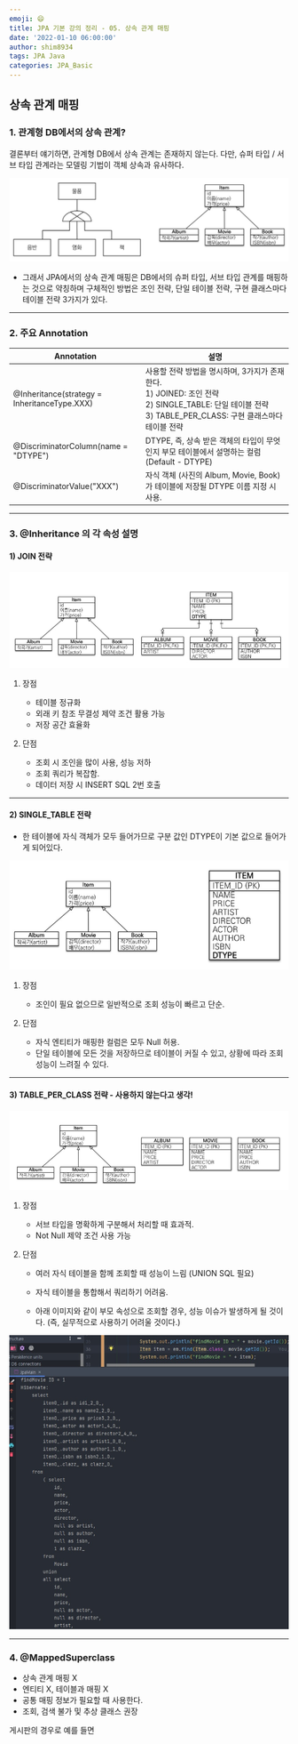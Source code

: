 ```yaml
---
emoji: 😄
title: JPA 기본 강의 정리 - 05. 상속 관계 매핑
date: '2022-01-10 06:00:00'
author: shim8934
tags: JPA Java
categories: JPA_Basic
---
```

## 상속 관계 매핑

### 1. 관계형 DB에서의 상속 관계?

 결론부터 얘기하면, 관계형 DB에서 상속 관계는 존재하지 않는다. 다만, 슈퍼 타입 / 서브 타입 관계라는 모델링 기법이 객체 상속과 유사하다.

![obj01](./obj01.jpg)

* 그래서 JPA에서의 상속 관계 매핑은 DB에서의 슈퍼 타입, 서브 타입 관계를 매핑하는 것으로 약칭하며 구체적인 방법은 조인 전략, 단일 테이블 전략, 구현 클래스마다 테이블 전략 3가지가 있다.

---

### 2. 주요 Annotation

| Annotation                                   | 설명                                                         |
| -------------------------------------------- | ------------------------------------------------------------ |
| @Inheritance(strategy = InheritanceType.XXX) | 사용할 전략 방법을 명시하며, 3가지가 존재한다.<br />1) JOINED: 조인 전략<br />2) SINGLE_TABLE: 단일 테이블 전략<br />3) TABLE_PER_CLASS: 구현 클래스마다 테이블 전략 |
| @DiscriminatorColumn(name = "DTYPE")         | DTYPE, 즉, 상속 받은 객체의 타입이 무엇인지 부모 테이블에서 설명하는 컬럼 (Default - DTYPE) |
| @DiscriminatorValue("XXX")                   | 자식 객체 (사진의 Album, Movie, Book)가 테이블에 저장될 DTYPE 이름 지정 시 사용. |

---

### 3. @Inheritance 의 각 속성 설명

#### 1) JOIN 전략

![obj02](./obj02.jpg)

1. 장점
   * 테이블 정규화
   * 외래 키 참조 무결성 제약 조건 활용 가능
   * 저장 공간 효율화

2. 단점
   * 조회 시 조인을 많이 사용, 성능 저하
   * 조회 쿼리가 복잡함.
   * 데이터 저장 시 INSERT SQL 2번 호출

---

#### 2) SINGLE_TABLE 전략

* 한 테이블에 자식 객체가 모두 들어가므로 구분 값인 DTYPE이 기본 값으로 들어가게 되어있다.

![obj03](./obj03.jpg)

1. 장점
   * 조인이 필요 없으므로 일반적으로 조회 성능이 빠르고 단순.

2. 단점
   * 자식 엔티티가 매핑한 컬럼은 모두 Null 허용.
   * 단일 테이블에 모든 것을 저장하므로 테이블이 커질 수 있고, 상황에 따라 조회 성능이 느려질 수 있다.

---

#### 3) TABLE_PER_CLASS 전략 - 사용하지 않는다고 생각!

![obj04](./obj04.jpg)

1. 장점
   * 서브 타입을 명확하게 구분해서 처리할 때 효과적.
   * Not Null 제약 조건 사용 가능
   
2. 단점
   * 여러 자식 테이블을 함께 조회할 때 성능이 느림 (UNION SQL 필요)
   * 자식 테이블을 통합해서 쿼리하기 어려움.
   
   * 아래 이미지와 같이 부모 속성으로 조회할 경우, 성능 이슈가 발생하게 될 것이다. (즉, 실무적으로 사용하기 어려울 것이다.)

![obj05](./obj05.jpg)

---

### 4. @MappedSuperclass

* 상속 관계 매핑 X 
* 엔티티 X, 테이블과 매핑 X
* 공통 매핑 정보가 필요할 때 사용한다.
* 조회, 검색 불가 및 추상 클래스 권장

 게시판의 경우로 예를 들면


```toc

```